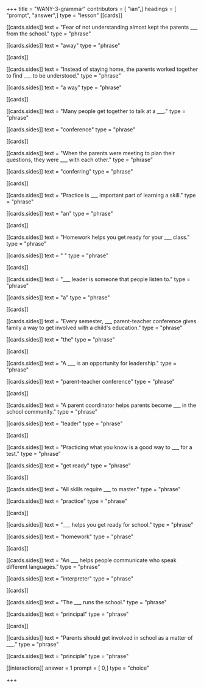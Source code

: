 +++
title = "WANY-3-grammar"
contributors = [ "ian",]
headings = [ "prompt", "answer",]
type = "lesson"
[[cards]]

[[cards.sides]]
text = "Fear of not understanding almost kept the parents ___ from the school."
type = "phrase"

[[cards.sides]]
text = "away"
type = "phrase"

[[cards]]

[[cards.sides]]
text = "Instead of staying home, the parents worked together to find ___ to be understood."
type = "phrase"

[[cards.sides]]
text = "a way"
type = "phrase"

[[cards]]

[[cards.sides]]
text = "Many people get together to talk at a ___."
type = "phrase"

[[cards.sides]]
text = "conference"
type = "phrase"

[[cards]]

[[cards.sides]]
text = "When the parents were meeting to plan their questions, they were ___ with each other."
type = "phrase"

[[cards.sides]]
text = "conferring"
type = "phrase"

[[cards]]

[[cards.sides]]
text = "Practice is ___ important part of learning a skill."
type = "phrase"

[[cards.sides]]
text = "an"
type = "phrase"

[[cards]]

[[cards.sides]]
text = "Homework helps you get ready for your ___ class."
type = "phrase"

[[cards.sides]]
text = " "
type = "phrase"

[[cards]]

[[cards.sides]]
text = "___ leader is someone that people listen to."
type = "phrase"

[[cards.sides]]
text = "a"
type = "phrase"

[[cards]]

[[cards.sides]]
text = "Every semester, ___ parent-teacher conference gives family a way to get involved with a child's education."
type = "phrase"

[[cards.sides]]
text = "the"
type = "phrase"

[[cards]]

[[cards.sides]]
text = "A ___ is an opportunity for leadership."
type = "phrase"

[[cards.sides]]
text = "parent-teacher conference"
type = "phrase"

[[cards]]

[[cards.sides]]
text = "A parent coordinator helps parents become ___ in the school community."
type = "phrase"

[[cards.sides]]
text = "leader"
type = "phrase"

[[cards]]

[[cards.sides]]
text = "Practicing what you know is a good way to ___ for a test."
type = "phrase"

[[cards.sides]]
text = "get ready"
type = "phrase"

[[cards]]

[[cards.sides]]
text = "All skills require ___ to master."
type = "phrase"

[[cards.sides]]
text = "practice"
type = "phrase"

[[cards]]

[[cards.sides]]
text = "___ helps you get ready for school."
type = "phrase"

[[cards.sides]]
text = "homework"
type = "phrase"

[[cards]]

[[cards.sides]]
text = "An ___ helps people communicate who speak different languages."
type = "phrase"

[[cards.sides]]
text = "interpreter"
type = "phrase"

[[cards]]

[[cards.sides]]
text = "The ___ runs the school."
type = "phrase"

[[cards.sides]]
text = "principal"
type = "phrase"

[[cards]]

[[cards.sides]]
text = "Parents should get involved in school as a matter of ___."
type = "phrase"

[[cards.sides]]
text = "principle"
type = "phrase"

[[interactions]]
answer = 1
prompt = [ 0,]
type = "choice"

+++
